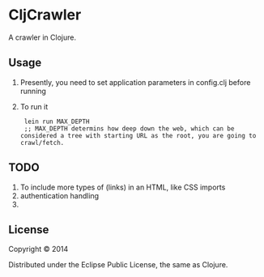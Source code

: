 # CljCrawler

A crawler in Clojure.

## Usage
1. Presently, you need to set application parameters in config.clj before running
2. To run it

        lein run MAX_DEPTH
        ;; MAX_DEPTH determins how deep down the web, which can be considered a tree with starting URL as the root, you are going to crawl/fetch.

## TODO
1. To include more types of (links) in an HTML, like CSS imports
2. authentication handling
3. 

## License

Copyright © 2014

Distributed under the Eclipse Public License, the same as Clojure.
